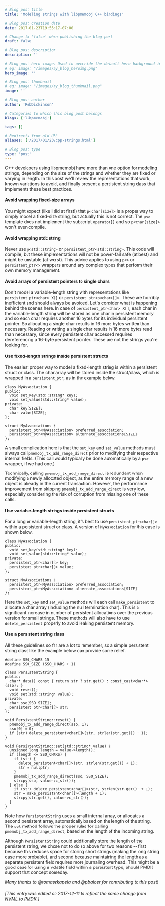 ```yaml
---
# Blog post title
title: 'Modeling strings with libpmemobj C++ bindings'

# Blog post creation date
date: 2017-01-23T19:55:17-07:00

# Change to 'false' when publishing the blog post
draft: false

# Blog post description
description: ''

# Blog post hero image. Used to override the default hero background image.
# eg: image: "/images/my_blog_heroimg.png"
hero_image: ''

# Blog post thumbnail
# eg: image: "/images/my_blog_thumbnail.png"
image: ''

# Blog post author
author: 'RobDickinson'

# Categories to which this blog post belongs
blogs: ['libpmemobj']

tags: []

# Redirects from old URL
aliases: ['/2017/01/23/cpp-strings.html']

# Blog post type
type: 'post'
---
```


C++ developers using libpmemobj have more than one option for modeling strings,
depending on the size of the strings and whether they are fixed or varying
in length. In this post we'll review the representations that work,
known variations to avoid, and finally present a persistent string
class that implements these best practices.

#### Avoid wrapping fixed-size arrays

You might expect (like I did at first!) that `p<char[size]>` is a proper way
to simply model a fixed-size string, but actually this is not correct.
The `p<>` template does not implement the subscript `operator[]` and so
`p<char[size]>` won't even compile.

#### Avoid wrapping std::string

Never use `p<std::string>` or `persistent_ptr<std::string>`. This code will
compile, but these implementations will not be power-fail safe (at best)
and might be unstable (at worst). This advice applies to using `p<>`
or `persistent_ptr<>` wrappers around any complex types that perform
their own memory management.

#### Avoid arrays of persistent pointers to single chars

Don't model a variable-length string with representations like
`persistent_ptr<char> X[]` or `persistent_ptr<p<char>[]>`. These are
horribly inefficient and should always be avoided. Let's consider what is
happening behind the scenes here. In case of `persistent_ptr<char> X[]`,
each char in the variable-length string will be stored as one char in
persistent memory and so each char requires another 16 bytes for its
individual persistent pointer. So allocating a single char results in 16
more bytes written than necessary. Reading or writing a single char
results in 16 more bytes read than necessary, since every persistent char
accessed requires dereferencing a 16-byte persistent pointer.
These are not the strings you're looking for.

#### Use fixed-length strings inside persistent structs

The easiest proper way to model a fixed-length string is within a
persistent struct or class. The char array will be stored inside the
struct/class, which is wrapped in a `persistent_ptr`, as in the example below.

```
class MyAssociation {
public:
  void set_key(std::string* key);
  void set_value(std::string* value);
private:
  char key[SIZE];
  char value[SIZE];
};

struct MyAssociations {
  persistent_ptr<MyAssociation> preferred_association;
  persistent_ptr<MyAssociation> alternate_associations[SIZE];
};
```

A small complication here is that the `set_key` and `set_value` methods
must always call `pmemobj_tx_add_range_direct` prior to modifying their
respective internal fields. (This call would typically be done automatically
by a `p<>` wrapper, if we had one.)

Technically, calling `pmemobj_tx_add_range_direct` is redundant when
modifying a newly allocated object, as the entire memory range of a new
object is already in the current transaction. However, the performance
improvement from skipping `pmemobj_tx_add_range_direct` is very low,
especially considering the risk of corruption from missing one of these calls.

#### Use variable-length strings inside persistent structs

For a long or variable-length string, it's best to use `persistent_ptr<char[]>`
within a persistent struct or class. A version of `MyAssociation` for this
case is shown below.

```
class MyAssociation {
public:
  void set_key(std::string* key);
  void set_value(std::string* value);
private:
  persistent_ptr<char[]> key;
  persistent_ptr<char[]> value;
};

struct MyAssociations {
  persistent_ptr<MyAssociation> preferred_association;
  persistent_ptr<MyAssociation> alternate_associations[SIZE];
};
```

Here the `set_key` and `set_value` methods will each call `make_persistent` to
allocate a char array (including the null termination char). This is a
significant increase in number of persistent allocations over the previous
version for small strings. These methods will also have to use
`delete_persistent` properly to avoid leaking persistent memory.

#### Use a persistent string class

All these guidelines so far are a lot to remember, so a simple persistent
string class like the example below can provide some relief.

```
#define SSO_CHARS 15
#define SSO_SIZE (SSO_CHARS + 1)

class PersistentString {
public:
  char* data() const { return str ? str.get() : const_cast<char*>(sso); }
  void reset();
  void set(std::string* value);
private:
  char sso[SSO_SIZE];
  persistent_ptr<char[]> str;
};

void PersistentString::reset() {
  pmemobj_tx_add_range_direct(sso, 1);
  sso[0] = 0;
  if (str) delete_persistent<char[]>(str, strlen(str.get()) + 1);
}

void PersistentString::set(std::string* value) {
  unsigned long length = value->length();
  if (length <= SSO_CHARS) {
    if (str) {
      delete_persistent<char[]>(str, strlen(str.get()) + 1);
      str = nullptr;
    }
    pmemobj_tx_add_range_direct(sso, SSO_SIZE);
    strcpy(sso, value->c_str());
  } else {
    if (str) delete_persistent<char[]>(str, strlen(str.get()) + 1);
    str = make_persistent<char[]>(length + 1);
    strcpy(str.get(), value->c_str());
  }
}
```

Note how `PersistentString` uses a small internal array, or allocates a
second persistent array, automatically based on the length of the string.
The `set` method follows the proper rules for calling
`pmemobj_tx_add_range_direct`, based on the length of the incoming string.

Although `PersistentString` could additionally store the length of the
persistent string, we chose not to do so above for two reasons -- first
because this reduces space for storing short strings (making the long string
case more probable), and second because maintaining the length as a separate
persistent field requires more journaling overhead. This might be a good case
for using a volatile field within a persistent type, should PMDK support
that concept someday.

_Many thanks to @tomaszkapela and @pbalcer for contributing to this post!_

###### [This entry was edited on 2017-12-11 to reflect the name change from [NVML to PMDK](/blog/2017/12/NVML-is-now-PMDK).]
